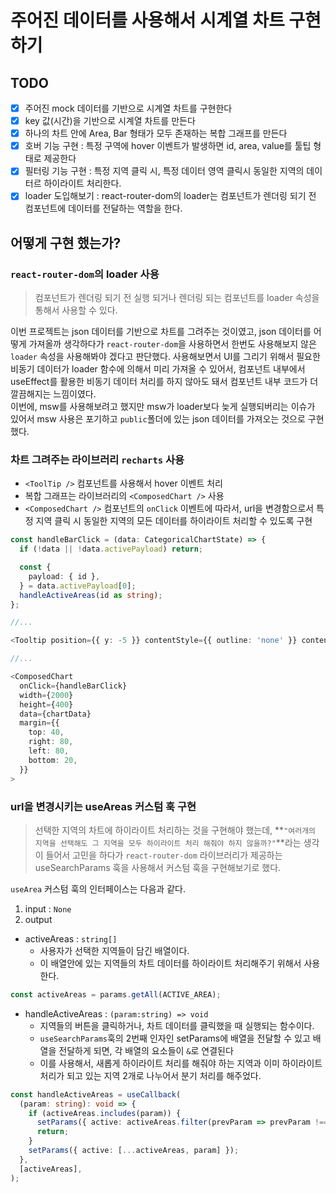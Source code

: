 # 주어진 데이터를 사용해서 시계열 차트 구현하기

## TODO

- [x] 주어진 mock 데이터를 기반으로 시계열 차트를 구현한다
- [x] key 값(시간)을 기반으로 시계열 차트를 만든다
- [x] 하나의 차트 안에 Area, Bar 형태가 모두 존재하는 복합 그래프를 만든다
- [x] 호버 기능 구현 : 특정 구역에 hover 이벤트가 발생하면 id, area, value를 툴팁 형태로 제공한다
- [x] 필터링 기능 구현 : 특정 지역 클릭 시, 특정 데이터 영역 클릭시 동일한 지역의 데이터르 하이라이트 처리한다.
- [x] loader 도입해보기 : react-router-dom의 loader는 컴포넌트가 렌더링 되기 전 컴포넌트에 데이터를 전달하는 역할을 한다.

## 어떻게 구현 했는가?

### `react-router-dom`의 loader 사용

> 컴포넌트가 렌더링 되기 전 실행 되거나 렌더링 되는 컴포넌트를 loader 속성을 통해서 사용할 수 있다.

이번 프로젝트는 json 데이터를 기반으로 차트를 그려주는 것이였고, json 데이터를 어떻게 가져올까 생각하다가 `react-router-dom`을 사용하면서 한번도 사용해보지 않은 `loader` 속성을 사용해봐야 겠다고 판단했다. 사용해보면서 UI를 그리기 위해서 필요한 비동기 데이터가 loader 함수에 의해서 미리 가져올 수 있어서, 컴포넌트 내부에서 useEffect를 활용한 비동기 데이터 처리를 하지 않아도 돼서 컴포넌트 내부 코드가 더 깔끔해지는 느낌이였다.  
이번에, msw를 사용해보려고 했지만 msw가 loader보다 늦게 실행되버리는 이슈가 있어서 msw 사용은 포기하고 `public`폴더에 있는 json 데이터를 가져오는 것으로 구현했다.

### 차트 그려주는 라이브러리 `recharts` 사용

- `<ToolTip />` 컴포넌트를 사용해서 hover 이벤트 처리
- 복합 그래프는 라이브러리의 `<ComposedChart />` 사용
- `<ComposedChart />` 컴포넌트의 `onClick` 이벤트에 따라서, url을 변경함으로서 특정 지역 클릭 시 동일한 지역의 모든 데이터를 하이라이트 처리할 수 있도록 구현

```ts
const handleBarClick = (data: CategoricalChartState) => {
  if (!data || !data.activePayload) return;

  const {
    payload: { id },
  } = data.activePayload[0];
  handleActiveAreas(id as string);
};

//...

<Tooltip position={{ y: -5 }} contentStyle={{ outline: 'none' }} content={ToolTip} />

//...

<ComposedChart
  onClick={handleBarClick}
  width={2000}
  height={400}
  data={chartData}
  margin={{
    top: 40,
    right: 80,
    left: 80,
    bottom: 20,
  }}
>
```

### url을 변경시키는 useAreas 커스텀 훅 구현

> 선택한 지역의 차트에 하이라이트 처리하는 것을 구현해야 했는데, **`"여러개의 지역을 선택해도 그 지역을 모두 하이라이트 처리 해줘야 하지 않을까?"`**라는 생각이 들어서 고민을 하다가 `react-router-dom` 라이브러리가 제공하는 useSearchParams 훅을 사용해서 커스텀 훅을 구현해보기로 했다.

`useArea` 커스텀 훅의 인터페이스는 다음과 같다.

1. input : `None`
2. output

- activeAreas : `string[]`
  - 사용자가 선택한 지역들이 담긴 배열이다.
  - 이 배열안에 있는 지역들의 차트 데이터를 하이라이트 처리해주기 위해서 사용한다.

```ts
const activeAreas = params.getAll(ACTIVE_AREA);
```

- handleActiveAreas : `(param:string) => void`
  - 지역들의 버튼을 클릭하거나, 차트 데이터를 클릭했을 때 실행되는 함수이다.
  - `useSearchParams`훅의 2번째 인자인 setParams에 배열을 전달할 수 있고 배열을 전달하게 되면, 각 배열의 요소들이 `&`로 연결된다
  - 이를 사용해서, 새롭게 하이라이트 처리를 해줘야 하는 지역과 이미 하이라이트 처리가 되고 있는 지역 2개로 나누어서 분기 처리를 해주었다.

```ts
const handleActiveAreas = useCallback(
  (param: string): void => {
    if (activeAreas.includes(param)) {
      setParams({ active: activeAreas.filter(prevParam => prevParam !== param) });
      return;
    }
    setParams({ active: [...activeAreas, param] });
  },
  [activeAreas],
);
```

